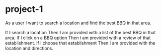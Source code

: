 # project-1

As a user I want to search a location and find the best BBQ in that area.

If I search a location
Then I am provided with a list of the best BBQ in that area.
If I click on a BBQ option
Then i am provided with a review of that establishment.
If i choose that establishment
Then I am provided with the location and directions.
